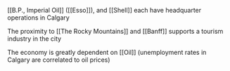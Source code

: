 [[B.P., Imperial Oil]] ([[Esso]]), and [[Shell]] each have headquarter operations in Calgary

The proximity to [[The Rocky Mountains]] and [[Banff]] supports a tourism industry in the city

The economy is greatly dependent on [[Oil]] (unemployment rates in Calgary are correlated to oil prices)

